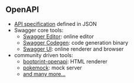## OpenAPI

* [API specification][1] defined in JSON
* Swagger core tools: <!-- .element: class="fragment" -->
  * [Swagger Editor][2]: online editor
  * [Swagger Codegen][3]: code generation binary
  * [Swagger UI][4]: online renderer and browser
* community driven tools: <!-- .element: class="fragment" -->
  * [bootprint-openapi][5]: HTML renderer
  * [pokemock][6]: mock server
  * [and many more...][7]

[1]: https://github.com/OAI/OpenAPI-Specification/blob/master/versions/2.0.md
[2]: https://swagger.io/swagger-editor/
[3]: https://swagger.io/swagger-codegen/
[4]: https://swagger.io/swagger-ui/
[5]: https://github.com/bootprint/bootprint-openapi
[6]: https://github.com/mobilcom-debitel/pokemock
[7]: https://swagger.io/open-source-integrations/
